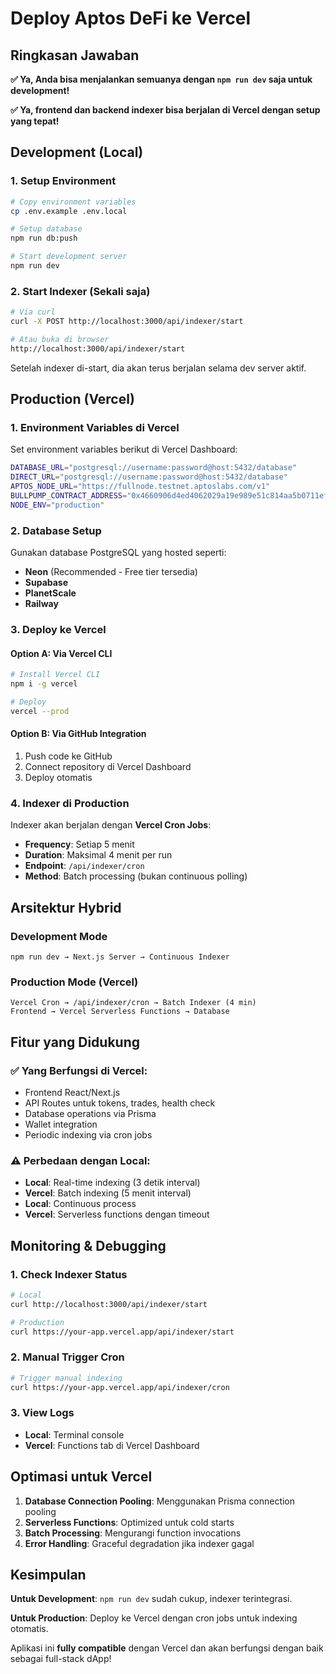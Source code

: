 # Deploy Aptos DeFi ke Vercel

## Ringkasan Jawaban

**✅ Ya, Anda bisa menjalankan semuanya dengan `npm run dev` saja untuk development!**

**✅ Ya, frontend dan backend indexer bisa berjalan di Vercel dengan setup yang tepat!**

## Development (Local)

### 1. Setup Environment
```bash
# Copy environment variables
cp .env.example .env.local

# Setup database
npm run db:push

# Start development server
npm run dev
```

### 2. Start Indexer (Sekali saja)
```bash
# Via curl
curl -X POST http://localhost:3000/api/indexer/start

# Atau buka di browser
http://localhost:3000/api/indexer/start
```

Setelah indexer di-start, dia akan terus berjalan selama dev server aktif.

## Production (Vercel)

### 1. Environment Variables di Vercel
Set environment variables berikut di Vercel Dashboard:

```bash
DATABASE_URL="postgresql://username:password@host:5432/database"
DIRECT_URL="postgresql://username:password@host:5432/database"
APTOS_NODE_URL="https://fullnode.testnet.aptoslabs.com/v1"
BULLPUMP_CONTRACT_ADDRESS="0x4660906d4ed4062029a19e989e51c814aa5b0711ef0ba0433b5f7487cb03b257"
NODE_ENV="production"
```

### 2. Database Setup
Gunakan database PostgreSQL yang hosted seperti:
- **Neon** (Recommended - Free tier tersedia)
- **Supabase** 
- **PlanetScale**
- **Railway**

### 3. Deploy ke Vercel

#### Option A: Via Vercel CLI
```bash
# Install Vercel CLI
npm i -g vercel

# Deploy
vercel --prod
```

#### Option B: Via GitHub Integration
1. Push code ke GitHub
2. Connect repository di Vercel Dashboard
3. Deploy otomatis

### 4. Indexer di Production

Indexer akan berjalan dengan **Vercel Cron Jobs**:
- **Frequency**: Setiap 5 menit
- **Duration**: Maksimal 4 menit per run
- **Endpoint**: `/api/indexer/cron`
- **Method**: Batch processing (bukan continuous polling)

## Arsitektur Hybrid

### Development Mode
```
npm run dev → Next.js Server → Continuous Indexer
```

### Production Mode (Vercel)
```
Vercel Cron → /api/indexer/cron → Batch Indexer (4 min)
Frontend → Vercel Serverless Functions → Database
```

## Fitur yang Didukung

### ✅ Yang Berfungsi di Vercel:
- Frontend React/Next.js
- API Routes untuk tokens, trades, health check
- Database operations via Prisma
- Wallet integration
- Periodic indexing via cron jobs

### ⚠️ Perbedaan dengan Local:
- **Local**: Real-time indexing (3 detik interval)
- **Vercel**: Batch indexing (5 menit interval)
- **Local**: Continuous process
- **Vercel**: Serverless functions dengan timeout

## Monitoring & Debugging

### 1. Check Indexer Status
```bash
# Local
curl http://localhost:3000/api/indexer/start

# Production
curl https://your-app.vercel.app/api/indexer/start
```

### 2. Manual Trigger Cron
```bash
# Trigger manual indexing
curl https://your-app.vercel.app/api/indexer/cron
```

### 3. View Logs
- **Local**: Terminal console
- **Vercel**: Functions tab di Vercel Dashboard

## Optimasi untuk Vercel

1. **Database Connection Pooling**: Menggunakan Prisma connection pooling
2. **Serverless Functions**: Optimized untuk cold starts
3. **Batch Processing**: Mengurangi function invocations
4. **Error Handling**: Graceful degradation jika indexer gagal

## Kesimpulan

**Untuk Development**: `npm run dev` sudah cukup, indexer terintegrasi.

**Untuk Production**: Deploy ke Vercel dengan cron jobs untuk indexing otomatis.

Aplikasi ini **fully compatible** dengan Vercel dan akan berfungsi dengan baik sebagai full-stack dApp!
